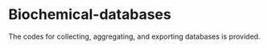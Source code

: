 # Biochemical-databases
The codes for collecting, aggregating, and exporting databases is provided.
